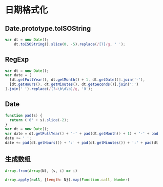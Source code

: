 # 日期格式化


## Date.prototype.toISOString

```javascript
var dt = new Date();
    dt.toISOString().slice(0, -5).replace(/[T]/g, ' ');
```

## RegExp

```javascript
var dt = new Date();
var date = [
  [dt.getFullYear(), dt.getMonth() + 1, dt.getDate()].join('-'),
  [dt.getHours(), dt.getMinutes(), dt.getSeconds()].join(':')
].join(' ').replace(/(?=\b\d\b)/g, '0');
```

## Date

```javascript
function pad(s) {
  return ('0' + s).slice(-2);
}
var dt = new Date();
var date = dt.getFullYear() + '-' + pad(dt.getMonth() + 1) + '-' + pad(dt.getDate());
date += ' ';
date += pad(dt.getHours()) + ':' + pad(dt.getMinutes()) + ':' + pad(dt.getSeconds());
```

## 生成数组

```javascript
Array.from(Array(N), (v, i) => i)
```

```javascript
Array.apply(null, {length: N}).map(Function.call, Number)
```
